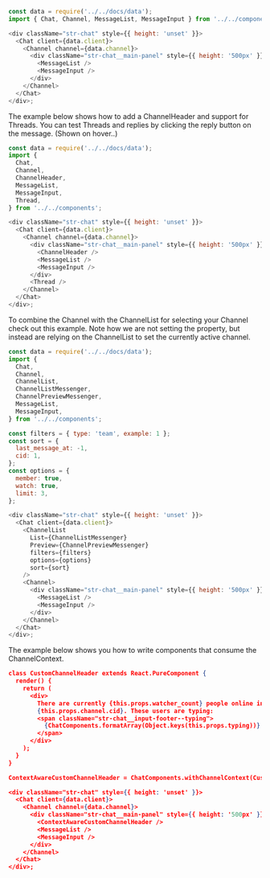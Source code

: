 ```js
const data = require('../../docs/data');
import { Chat, Channel, MessageList, MessageInput } from '../../components';

<div className="str-chat" style={{ height: 'unset' }}>
  <Chat client={data.client}>
    <Channel channel={data.channel}>
      <div className="str-chat__main-panel" style={{ height: '500px' }}>
        <MessageList />
        <MessageInput />
      </div>
    </Channel>
  </Chat>
</div>;
```

The example below shows how to add a ChannelHeader and support for Threads.
You can test Threads and replies by clicking the reply button on the message.
(Shown on hover..)

```js
const data = require('../../docs/data');
import {
  Chat,
  Channel,
  ChannelHeader,
  MessageList,
  MessageInput,
  Thread,
} from '../../components';

<div className="str-chat" style={{ height: 'unset' }}>
  <Chat client={data.client}>
    <Channel channel={data.channel}>
      <div className="str-chat__main-panel" style={{ height: '500px' }}>
        <ChannelHeader />
        <MessageList />
        <MessageInput />
      </div>
      <Thread />
    </Channel>
  </Chat>
</div>;
```

To combine the Channel with the ChannelList for selecting your Channel check out this example.
Note how we are not setting the <Channel channel={} /> property, but instead are relying on the ChannelList to set the currently active channel.

```js
const data = require('../../docs/data');
import {
  Chat,
  Channel,
  ChannelList,
  ChannelListMessenger,
  ChannelPreviewMessenger,
  MessageList,
  MessageInput,
} from '../../components';

const filters = { type: 'team', example: 1 };
const sort = {
  last_message_at: -1,
  cid: 1,
};
const options = {
  member: true,
  watch: true,
  limit: 3,
};

<div className="str-chat" style={{ height: 'unset' }}>
  <Chat client={data.client}>
    <ChannelList
      List={ChannelListMessenger}
      Preview={ChannelPreviewMessenger}
      filters={filters}
      options={options}
      sort={sort}
    />
    <Channel>
      <div className="str-chat__main-panel" style={{ height: '500px' }}>
        <MessageList />
        <MessageInput />
      </div>
    </Channel>
  </Chat>
</div>;
```

The example below shows you how to write components that consume the ChannelContext.

```json
class CustomChannelHeader extends React.PureComponent {
  render() {
    return (
      <div>
        There are currently {this.props.watcher_count} people online in channel
        {this.props.channel.cid}. These users are typing:
        <span className="str-chat__input-footer--typing">
          {ChatComponents.formatArray(Object.keys(this.props.typing))}
        </span>
      </div>
    );
  }
}

ContextAwareCustomChannelHeader = ChatComponents.withChannelContext(CustomChannelHeader);

<div className="str-chat" style={{ height: 'unset' }}>
  <Chat client={data.client}>
    <Channel channel={data.channel}>
      <div className="str-chat__main-panel" style={{ height: '500px' }}>
        <ContextAwareCustomChannelHeader />
        <MessageList />
        <MessageInput />
      </div>
    </Channel>
  </Chat>
</div>;
```
